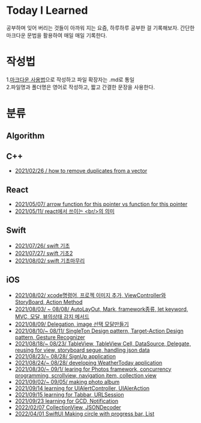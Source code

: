 # Today I Learned

공부하며 잊어 버리는 것들이 아까워 지는 요즘, 하루하루 공부한 걸 기록해보자. 간단한 마크다운 문법을 활용하여 매일 매일 기록한다.

# 작성법

1.[마크다운 사용법](https://gist.github.com/ihoneymon/652be052a0727ad59601/)으로 작성하고 파일 확장자는 .md로 통일  
2.파일명과 폴더명은 영어로 작성하고, 짧고 간결한 문장을 사용한다.

# 분류

## Algorithm

## C++

- [2021/02/26 / how to remove duplicates from a vector](https://github.com/yudonlee/TIL/blob/main/C%2B%2B/2021_02_26.md "C++ STL")

## React

- [2021/05/07/ arrow function for this pointer vs function for this pointer](https://github.com/yudonlee/TIL/blob/main/React/2021_05_07.md "Arrow function this")
- [2021/05/11/ react에서 쓰이는 \<br/>의 의미](https://github.com/yudonlee/TIL/blob/main/React/2021_05_11.md "meaning of <br />")

## Swift

- [2021/07/26/ swift 기초](https://github.com/yudonlee/TIL/blob/main/Swift/2021_07_26.md "Basic for Swift")
- [2021/07/27/ swift 기초2](https://github.com/yudonlee/TIL/blob/main/Swift/2021_07_27.md "Basic for Swift")
- [2021/08/02/ swift 기초마무리](https://github.com/yudonlee/TIL/blob/main/Swift/2021_08_02.md "Basic for Swift")

## iOS

- [2021/08/02/ xcode명령어, 프로젝 이미지 추가, ViewController와 StoryBoard, Action Method](https://github.com/yudonlee/TIL/blob/main/iOS/2021/2021_08_02.md "basic for iOS, make the music player app")
- [2021/08/03/ ~ 08/08/ AutoLayOut, Mark, framework종류, let keyword, MVC, 모달, 뷰의상태 감지 메서드](https://github.com/yudonlee/TIL/blob/main/iOS/2021/2021_08_03%7E08.md "basic for iOS, make the music player app on ")
- [2021/08/09/ Delegation, image 선택 모달만들기](https://github.com/yudonlee/TIL/blob/main/iOS/2021/2021_08_09.md "basic for iOS, make the music player app on ")
- [2021/08/10/~ 08/11/ SingleTon Design pattern, Target-Action Design pattern, Gesture Recognizer](https://github.com/yudonlee/TIL/blob/main/iOS/2021/2021_08_10%7E11.md "2021/08/10 ~ 08/11")
- [2021/08/18/~ 08/23/ TableView, TableView Cell, DataSource, Delegate, reusing for view, storyboard segue, handling json data ](https://github.com/yudonlee/TIL/blob/main/iOS/2021/2021_08_18%7E23.md "2021/08/18 ~ 08/23")
- [2021/08/23/~ 08/28/ SignUp application](https://github.com/yudonlee/TIL/blob/main/iOS/2021/2021_08_23-28_SignUpApp.md "signUP application")
- [2021/08/24/~ 08/28/ developing WeatherToday application](https://github.com/yudonlee/TIL/blob/main/iOS/2021/2021_08_24%7E28_WeatherTodayApp.md "2021/08/24 ~ 08/28 weatherToday application")
- [2021/08/30/~ 09/1/ learing for Photos framework, concurrency programming, scrollview, navigation item, collection view ](https://github.com/yudonlee/TIL/blob/main/iOS/2021/2021_08_30%7E09_01.md "TIl for 2021-08-30 ~ 09- 01")
- [2021/09/02/~ 09/05/ making photo album](https://github.com/yudonlee/TIL/blob/main/iOS/2021/2021_09_02%7E09_05.md "TIL for 09/02 ~ 09/05")
- [2021/09/14 learning for UIAlertController, UIAlerAction](https://github.com/yudonlee/TIL/blob/main/iOS/2021/2021_09_14.md "TIL for 09/14")
- [2021/09/15 learning for Tabbar, URLSession](https://github.com/yudonlee/TIL/blob/main/iOS/2021/2021_09_15.md "TIL for 09/15")
- [2021/09/23 learning for GCD, Notification](https://github.com/yudonlee/TIL/blob/main/iOS/2021/2021_09_23.md "TIL for 09/23")
- [2022/02/07 CollectionView, JSONDecoder](https://github.com/yudonlee/TIL/blob/main/iOS/2022/February/2022_02_07.md "TIL for 2022/02/07")
- [2022/04/01 SwiftUI Making circle with progress bar, List](https://github.com/yudonlee/TIL/blob/main/iOS/2022/April/2022_04_01.md "TIL for 2022/04/01")
